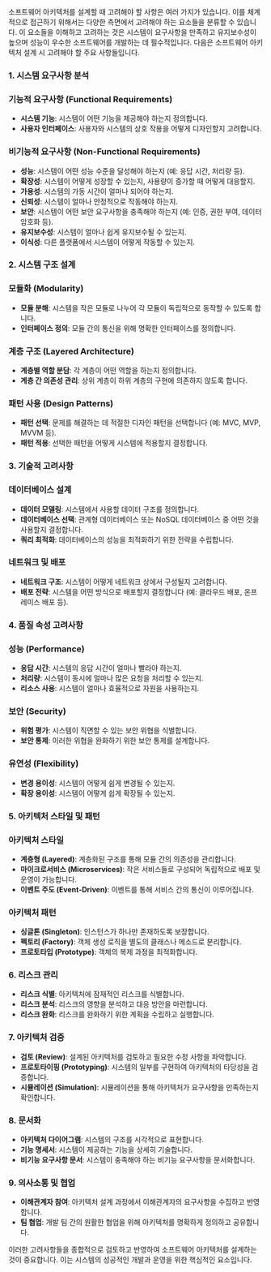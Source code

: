 소프트웨어 아키텍처를 설계할 때 고려해야 할 사항은 여러 가지가 있습니다. 이를 체계적으로 접근하기 위해서는 다양한 측면에서 고려해야 하는 요소들을 분류할 수 있습니다. 이 요소들을 이해하고 고려하는 것은 시스템이 요구사항을 만족하고 유지보수성이 높으며 성능이 우수한 소프트웨어를 개발하는 데 필수적입니다. 다음은 소프트웨어 아키텍처 설계 시 고려해야 할 주요 사항들입니다.

### 1. **시스템 요구사항 분석**

### 기능적 요구사항 (Functional Requirements)

- **시스템 기능**: 시스템이 어떤 기능을 제공해야 하는지 정의합니다.
- **사용자 인터페이스**: 사용자와 시스템의 상호 작용을 어떻게 디자인할지 고려합니다.

### 비기능적 요구사항 (Non-Functional Requirements)

- **성능**: 시스템이 어떤 성능 수준을 달성해야 하는지 (예: 응답 시간, 처리량 등).
- **확장성**: 시스템이 어떻게 성장할 수 있는지, 사용량이 증가할 때 어떻게 대응할지.
- **가용성**: 시스템의 가동 시간이 얼마나 되어야 하는지.
- **신뢰성**: 시스템이 얼마나 안정적으로 작동해야 하는지.
- **보안**: 시스템이 어떤 보안 요구사항을 충족해야 하는지 (예: 인증, 권한 부여, 데이터 암호화 등).
- **유지보수성**: 시스템이 얼마나 쉽게 유지보수될 수 있는지.
- **이식성**: 다른 플랫폼에서 시스템이 어떻게 작동할 수 있는지.

### 2. **시스템 구조 설계**

### 모듈화 (Modularity)

- **모듈 분해**: 시스템을 작은 모듈로 나누어 각 모듈이 독립적으로 동작할 수 있도록 합니다.
- **인터페이스 정의**: 모듈 간의 통신을 위해 명확한 인터페이스를 정의합니다.

### 계층 구조 (Layered Architecture)

- **계층별 역할 분담**: 각 계층이 어떤 역할을 하는지 정의합니다.
- **계층 간 의존성 관리**: 상위 계층이 하위 계층의 구현에 의존하지 않도록 합니다.

### 패턴 사용 (Design Patterns)

- **패턴 선택**: 문제를 해결하는 데 적절한 디자인 패턴을 선택합니다 (예: MVC, MVP, MVVM 등).
- **패턴 적용**: 선택한 패턴을 어떻게 시스템에 적용할지 결정합니다.

### 3. **기술적 고려사항**

### 데이터베이스 설계

- **데이터 모델링**: 시스템에서 사용할 데이터 구조를 정의합니다.
- **데이터베이스 선택**: 관계형 데이터베이스 또는 NoSQL 데이터베이스 중 어떤 것을 사용할지 결정합니다.
- **쿼리 최적화**: 데이터베이스의 성능을 최적화하기 위한 전략을 수립합니다.

### 네트워크 및 배포

- **네트워크 구조**: 시스템이 어떻게 네트워크 상에서 구성될지 고려합니다.
- **배포 전략**: 시스템을 어떤 방식으로 배포할지 결정합니다 (예: 클라우드 배포, 온프레미스 배포 등).

### 4. **품질 속성 고려사항**

### 성능 (Performance)

- **응답 시간**: 시스템의 응답 시간이 얼마나 빨라야 하는지.
- **처리량**: 시스템이 동시에 얼마나 많은 요청을 처리할 수 있는지.
- **리소스 사용**: 시스템이 얼마나 효율적으로 자원을 사용하는지.

### 보안 (Security)

- **위험 평가**: 시스템이 직면할 수 있는 보안 위협을 식별합니다.
- **보안 통제**: 이러한 위협을 완화하기 위한 보안 통제를 설계합니다.

### 유연성 (Flexibility)

- **변경 용이성**: 시스템이 어떻게 쉽게 변경될 수 있는지.
- **확장 용이성**: 시스템이 어떻게 쉽게 확장될 수 있는지.

### 5. **아키텍처 스타일 및 패턴**

### 아키텍처 스타일

- **계층형 (Layered)**: 계층화된 구조를 통해 모듈 간의 의존성을 관리합니다.
- **마이크로서비스 (Microservices)**: 작은 서비스들로 구성되어 독립적으로 배포 및 운영이 가능합니다.
- **이벤트 주도 (Event-Driven)**: 이벤트를 통해 서비스 간의 통신이 이루어집니다.

### 아키텍처 패턴

- **싱글톤 (Singleton)**: 인스턴스가 하나만 존재하도록 보장합니다.
- **펙토리 (Factory)**: 객체 생성 로직을 별도의 클래스나 메소드로 분리합니다.
- **프로토타입 (Prototype)**: 객체의 복제 과정을 최적화합니다.

### 6. **리스크 관리**

- **리스크 식별**: 아키텍처에 잠재적인 리스크를 식별합니다.
- **리스크 분석**: 리스크의 영향을 분석하고 대응 방안을 마련합니다.
- **리스크 완화**: 리스크를 완화하기 위한 계획을 수립하고 실행합니다.

### 7. **아키텍처 검증**

- **검토 (Review)**: 설계된 아키텍처를 검토하고 필요한 수정 사항을 파악합니다.
- **프로토타이핑 (Prototyping)**: 시스템의 일부를 구현하여 아키텍처의 타당성을 검증합니다.
- **시뮬레이션 (Simulation)**: 시뮬레이션을 통해 아키텍처가 요구사항을 만족하는지 확인합니다.

### 8. **문서화**

- **아키텍처 다이어그램**: 시스템의 구조를 시각적으로 표현합니다.
- **기능 명세서**: 시스템이 제공하는 기능을 상세히 기술합니다.
- **비기능 요구사항 문서**: 시스템이 충족해야 하는 비기능 요구사항을 문서화합니다.

### 9. **의사소통 및 협업**

- **이해관계자 참여**: 아키텍처 설계 과정에서 이해관계자의 요구사항을 수집하고 반영합니다.
- **팀 협업**: 개발 팀 간의 원활한 협업을 위해 아키텍처를 명확하게 정의하고 공유합니다.

이러한 고려사항들을 종합적으로 검토하고 반영하여 소프트웨어 아키텍처를 설계하는 것이 중요합니다. 이는 시스템의 성공적인 개발과 운영을 위한 핵심적인 요소입니다.